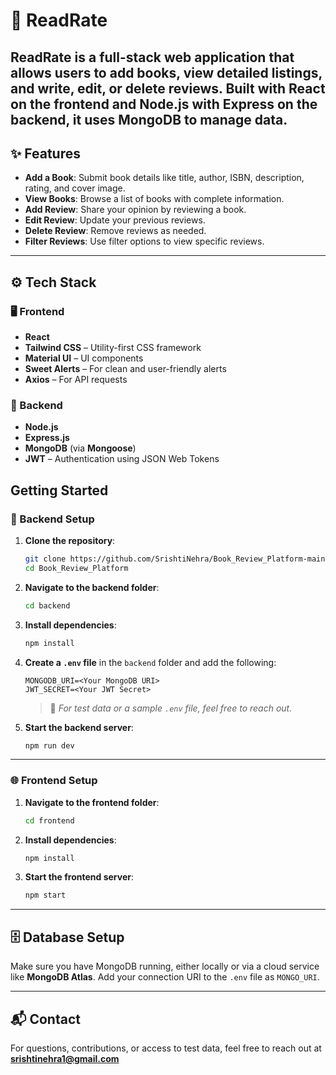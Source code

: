 # 📖 ReadRate

**ReadRate** is a full-stack web application that allows users to add books, view detailed listings, and write, edit, or delete reviews. Built with **React** on the frontend and **Node.js** with **Express** on the backend, it uses **MongoDB** to manage data.
---

## ✨ Features

- **Add a Book**: Submit book details like title, author, ISBN, description, rating, and cover image.
- **View Books**: Browse a list of books with complete information.
- **Add Review**: Share your opinion by reviewing a book.
- **Edit Review**: Update your previous reviews.
- **Delete Review**: Remove reviews as needed.
- **Filter Reviews**: Use filter options to view specific reviews.

---

## ⚙️ Tech Stack

### 🖥️ Frontend
- **React**
- **Tailwind CSS** – Utility-first CSS framework
- **Material UI** – UI components
- **Sweet Alerts** – For clean and user-friendly alerts
- **Axios** – For API requests

### 🧠 Backend
- **Node.js**
- **Express.js**
- **MongoDB** (via **Mongoose**)
- **JWT** – Authentication using JSON Web Tokens

##  Getting Started

### 🔧 Backend Setup

1. **Clone the repository**:

   ```bash
   git clone https://github.com/SrishtiNehra/Book_Review_Platform-main.git
   cd Book_Review_Platform
   ```

2. **Navigate to the backend folder**:

   ```bash
   cd backend
   ```

3. **Install dependencies**:

   ```bash
   npm install
   ```

4. **Create a `.env` file** in the `backend` folder and add the following:

   ```env
   MONGODB_URI=<Your MongoDB URI>
   JWT_SECRET=<Your JWT Secret>
   ```

   > 🧪 *For test data or a sample `.env` file, feel free to reach out.*

5. **Start the backend server**:

   ```bash
   npm run dev
   ```

---

### 🌐 Frontend Setup

1. **Navigate to the frontend folder**:

   ```bash
   cd frontend
   ```

2. **Install dependencies**:

   ```bash
   npm install
   ```

3. **Start the frontend server**:

   ```bash
   npm start
   ```

---

## 🗄️ Database Setup

Make sure you have MongoDB running, either locally or via a cloud service like **MongoDB Atlas**. Add your connection URI to the `.env` file as `MONGO_URI`.

---

## 📬 Contact

For questions, contributions, or access to test data, feel free to reach out at **srishtinehra1@gmail.com**
